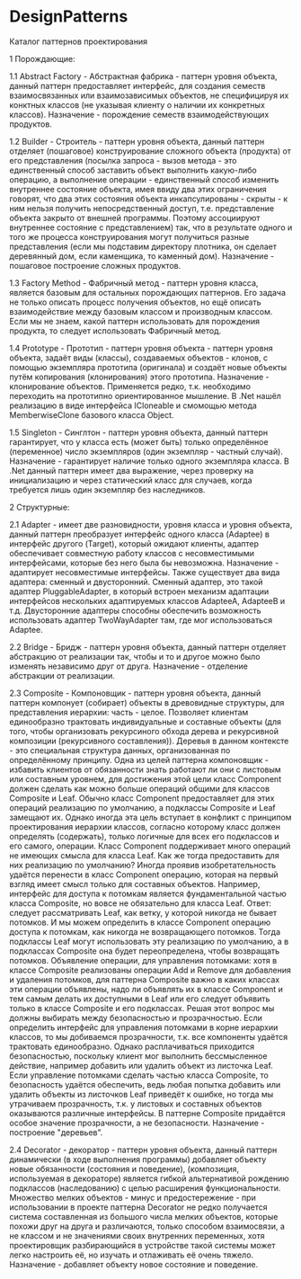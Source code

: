 # DesignPatterns

Каталог паттернов проектирования

1 Порождающие:

1.1 Abstract Factory - Абстрактная фабрика - паттерн уровня объекта, данный паттерн предоставляет интерфейс, для создания семеств взаимосвязанных или взаимозависимых объектов, не специфицируя их конктных классов (не указывая клиенту о наличии их конкретных классов). Назначение - порождение семеств взаимодействующих продуктов.

1.2 Builder - Строитель - паттерн уровня объекта, данный паттерн отделяет (пошаговое) конструирование сложного объекта (продукта) от его представления (посылка запроса - вызов метода - это единственный способ заставить объект выполнить какую-либо операцию, а выполнение операции - единственный способ изменить внутреннее состояние объекта, имея ввиду два этих ограничения говорят, что два этих состояния объекта инкапсулированы - скрыты - к ним нельзя получить непосредственный доступ, т.е. представление объекта закрыто от внешней программы. Поэтому ассоциируют внутреннее состояние с представлением) так, что в результате одного и того же процесса конструирования могут получиться разные представления (если мы подставим директору плотника, он сделает деревянный дом, если каменщика, то каменный дом). Назначение - пошаговое построение сложных продуктов.

1.3 Factory Method - Фабричный метод - паттерн уровня класса, является базовым для остальных порождающих паттернов. Его задача не только описать процесс получения объектов, но ещё описать взаимодействие между базовым классом и производным классом. Если мы не знаем, какой паттерн использовать для порождения продукта, то следует использовать Фабричный метод.

1.4 Prototype - Прототип - паттерн уровня объекта - паттерн уровня объекта, задаёт виды (классы), создаваемых объектов - клонов, с помощью экземпляра прототипа (оригинала) и создаёт новые объекты путём копирования (клонирования) этого прототипа. Назначение - клонирование объектов. Применяется редко, т.к. необходимо переходить на прототипно ориентированное мышление. В .Net нашёл реализацию в виде интерфейса ICloneable и смомощью метода MemberwiseClone базового класса Object.

1.5 Singleton - Синглтон - паттерн уровня объекта, данный паттерн гарантирует, что у класса есть (может быть) только определённое (переменное) число экземпляров (один экземпляр - частный случай). Назначение - гарантирует наличие только одного экземпляра класса. В .Net данный паттерн имеет два выражение, через проверку на инициализацию и через статический класс для случаев, когда требуется лишь один экземпляр без наследников.

2 Структурные:

2.1 Adapter - имеет две разновидности, уровня класса и уровня объекта, данный паттерн преобразует интерфейс одного класса (Adaptee) в интерфейс другого (Target), который ожидают клиенты, адаптер обеспечивает совместную работу классов с несовместимыми интерфейсами, которые без него была бы невозможна. Назначение - адаптирует несовместимые интерфейсы. Также существует два вида адаптера: сменный и двусторонний. Сменный адаптер, это такой адаптер PluggableAdapter, в который встроен механизм адаптации интерфейсов нескольких адаптируемых классов AdapteeA, AdapteeB и т.д. Двусторонние адаптеры способны обеспечить возможность использовать адаптер TwoWayAdapter там, где мог использоваться Adaptee.

2.2 Bridge - Бридж - паттерн уровня объекта, данный паттерн отделяет абстракцию от реализации так, чтобы и то и другое можно было изменять независимо друг от друга. Назначение - отделение абстракции от реализации.

2.3 Composite - Компоновщик - паттерн уровня объекта, данный паттерн компонует (собирает) объекты в древовидные структуры, для представления иерархии: часть - целое. Позволяет клиентам единообразно трактовать индивидуальные и составные объекты (для того, чтобы организовать рекурсиного обхода дерева и рекурсивной композиции (рекурсивного составления)). Деревья в данном контексте - это специальная структура данных, организованная по определённому принципу. Одна из целей паттерна компоновщик - избавить клиентов от обязанности знать работают ли они с листовым или составным уровнем, для достижения этой цели класс Component должен сделать как можно больше операций общими для классов Composite и Leaf. Обычно класс Component предоставляет для этих операций реализацию по умолчанию, а подклассы Composite и Leaf замещают их. Однако иногда эта цель вступает в конфликт с принципом проектирования иерархии классов, согласно которому класс должен определять (содержать), только логичные для всех его подклассов и его самого, операции. Класс Component поддерживает много операций не имеющих смысла для класса Leaf. Как же тогда предоставить для них реализацию по умолчанию? Иногда проявив изобретательность удаётся перенести в класс Component операцию, которая на первый взгляд имеет смысл только для составных объектов. Например, интерфейс для доступа к потомкам является фундаментальной частью класса Composite, но вовсе не обязательно для класса Leaf. Ответ: следует рассматривать Leaf, как ветку, у которой никогда не бывает потомков. И мы можем определить в классе Component операцию доступа к потомкам, как никогда не возвращающего потомков. Тогда подклассы Leaf могут использовать эту реализацию по умолчанию, а в подклассах Composite она будет переопределена, чтобы возвращать потомков. Объявление операции, для управления потомками: хотя в классе Composite реализованы операции Add и Remove для добавления и удаления потомков, для паттерна Composite важно в каких классах эти операции объявлены, надо ли объявлять их в классе Component и тем самым делать их доступными в Leaf или его следует объявить только в классе Composite и его подклассах. Решая этот вопрос мы должны выбирать между безопасностью и прозрачностью. Если определить интерфейс для управления потомками в корне иерархии классов, то мы добиваемся прозрачности, т.к. все компоненты удаётся трактовать единообразно. Однако расплачиваться приходится безопасностью, поскольку клиент мог выполнить бессмысленное действие, например добавить или удалить объект из листочка Leaf. Если управление потомками сделать частью класса Composite, то безопасность удаётся обеспечить, ведь любая попытка добавить или удалить объекты из листочков Leaf приведёт к ошибке, но тогда мы утрачиваем прозрачность, т.к. у листовых и составных объектов оказываются различные интерфейсы. В паттерне Composite придаётся особое значение прозрачности, а не безопасности. Назначение - построение "деревьев".

2.4 Decorator - декоратор - паттерн уровня объекта, данный паттерн динамически (в ходе выполнения программы) добавляет объекту новые обязанности (состояния и поведение), (композиция, используемая в декораторе) является гибкой альтернативой рождению подклассов (наследованию) с целью расширения функциональности. Множество мелких объектов - минус и предостережение - при использовании в проекте паттерна Decorator не редко получается система составленная из большого числа мелких объектов, которые похожи друг на друга и различаются, только способом взаимосвязи, а не классом и не значениями своих внутренних переменных, хотя проектировщик разбирающийся в устройстве такой системы может легко настроить её, но изучать и отлаживать её очень тяжело. Назначение - добавляет объекту новое состояние и поведение.